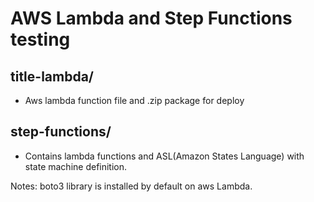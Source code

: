 # AWS Lambda and Step Functions testing

## title-lambda/
- Aws lambda function file and .zip package for deploy
## step-functions/
- Contains lambda functions and ASL(Amazon States Language) with state machine definition.

Notes: 
boto3 library is installed by default on aws Lambda.